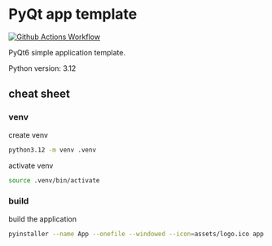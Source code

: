 # PyQt app template

[![Github Actions Workflow](https://github.com/DiogoCarapito/PyQt6_app_template/actions/workflows/main.yaml/badge.svg)](https://github.com/DiogoCarapito/PyQt6_app_template/actions/workflows/main.yaml)

PyQt6 simple application template.

Python version: 3.12

## cheat sheet

### venv

create venv

```bash
python3.12 -m venv .venv
```

activate venv

```bash
source .venv/bin/activate
```

### build

build the application

```bash
pyinstaller --name App --onefile --windowed --icon=assets/logo.ico app.py
```
